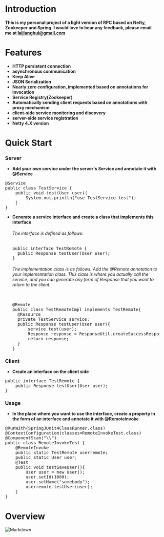 # Introduction

**This is my personal project of a light version of RPC based on Netty, Zookeeper and Spring. I would love to hear any feedback, please email me at laijianghui@gmail.com**

# Features

- **HTTP persistent connection**
- **asynchronous communication**
- **Keep Alive**
- **JSON Serialization**
- **Nearly zero configuration, implemented based on annotations for invocation**
- **Service Registry(Zookeeper)**
- **Automatically sending client requests based on annotations with proxy mechanism**
- **client-side service monitoring and discovery**
- **server-side service registration**
- **Netty 4.X version**

# Quick Start

### Server

- **Add your own service under the server's Service and annotate it with @Service**
<pre>
@Service
public class TestService {
	public void test(User user){
		System.out.println("use TestService.test");
	}
}
</pre>

- **Generate a service interface and create a class that implements this interface**
  ###### The interface is defined as follows:
  <pre>
  public interface TestRemote {
  	public Response testUser(User user);  
  }
  </pre>
  ###### The implementation class is as follows. Add the @Remote annotation to your implementation class. This class is where you actually call the service, and you can generate any form of Response that you want to return to the client.
  <pre> 
  @Remote
  public class TestRemoteImpl implements TestRemote{
  	@Resource
  	private TestService service;
  	public Response testUser(User user){
  		service.test(user);
  		Response response = ResponseUtil.createSuccessResponse(user);
  		return response;
  	}
  }	
  </pre>

### Client

- **Create an interface on the client side**
<pre>
public interface TestRemote {
	public Response testUser(User user);
}
</pre>

### Usage

- **In the place where you want to use the interface, create a property in the form of an interface and annotate it with @RemoteInvoke**
<pre>
@RunWith(SpringJUnit4ClassRunner.class)
@ContextConfiguration(classes=RemoteInvokeTest.class)
@ComponentScan("\\")
public class RemoteInvokeTest {
	@RemoteInvoke
	public static TestRemote userremote;
	public static User user;
	@Test
	public void testSaveUser(){
		User user = new User();
		user.setId(1000);
		user.setName("somebody");
		userremote.testUser(user);
	}
}	
</pre>

# Overview

![Markdown](https://s1.ax1x.com/2018/07/06/PZK3SP.png)
